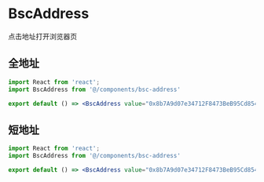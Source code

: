 # BscAddress

点击地址打开浏览器页

## 全地址
```jsx
import React from 'react'; 
import BscAddress from '@/components/bsc-address' 

export default () => <BscAddress value="0x8b7A9d07e34712F8473BeB95Cd85420ee25A600C" />
```

## 短地址
```jsx
import React from 'react'; 
import BscAddress from '@/components/bsc-address' 

export default () => <BscAddress value="0x8b7A9d07e34712F8473BeB95Cd85420ee25A600C" short />
```
